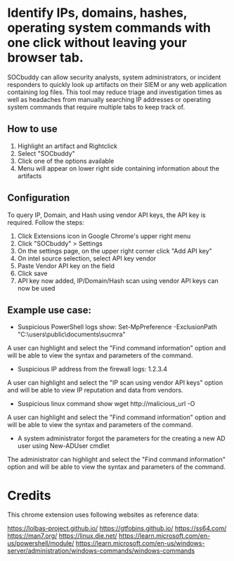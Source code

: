 # Identify IPs, domains, hashes, operating system commands with one click without leaving your browser tab.

SOCbuddy can allow security analysts, system administrators, or incident responders to quickly look up artifacts on their SIEM or any web application containing log files. This tool may reduce triage and investigation times as well as headaches from manually searching IP addresses or operating system commands that require multiple tabs to keep track of.

## How to use

1. Highlight an artifact and Rightclick
2. Select "SOCbuddy"
3. Click one of the options available
4. Menu will appear on lower right side containing information about the artifacts

## Configuration

To query IP, Domain, and Hash using vendor API keys, the API key is required. Follow the steps:

1. Click Extensions icon in Google Chrome's upper right menu
2. Click "SOCbuddy" > Settings
3. On the settings page, on the upper right corner click "Add API key"
4. On intel source selection, select API key vendor
5. Paste Vendor API key on the field
6. Click save
7. API key now added, IP/Domain/Hash scan using vendor API keys can now be used

## Example use case:

* Suspicious PowerShell logs show: Set-MpPreference -ExclusionPath "C:\users\public\documents\sucmra"  

A user can highlight and select the "Find command information" option and will be able to view the syntax and parameters of the command.  

* Suspicious IP address from the firewall logs: 1.2.3.4  
  
A user can highlight and select the "IP scan using vendor API keys" option and will be able to view IP reputation and data from vendors.  

* Suspicious linux command show wget http://malicious_url -O  
  
A user can highlight and select the "Find command information" option and will be able to view the syntax and parameters of the command.  

* A system administrator forgot the parameters for the creating a new AD user using New-ADUser cmdlet  

The administrator can highlight and select the "Find command information" option and will be able to view the syntax and parameters of the command.  

# Credits

This chrome extension uses following websites as reference data:

https://lolbas-project.github.io/
https://gtfobins.github.io/
https://ss64.com/
https://man7.org/
https://linux.die.net/
https://learn.microsoft.com/en-us/powershell/module/
https://learn.microsoft.com/en-us/windows-server/administration/windows-commands/windows-commands
